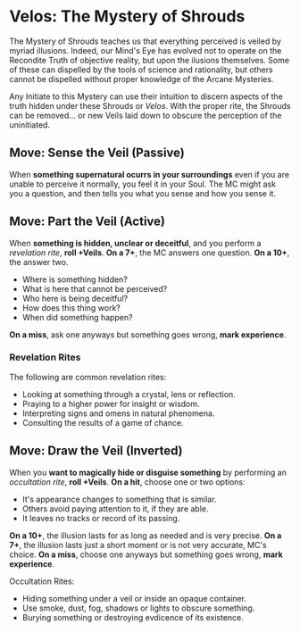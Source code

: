 # Velos: The Mystery of Shrouds

The Mystery of Shrouds teaches us that everything perceived is veiled by myriad illusions. Indeed, our Mind's Eye has evolved not to operate on the Recondite Truth of objective reality, but upon the ilusions themselves. Some of these can dispelled by the tools of science and rationality, but others cannot be dispelled without proper knowledge of the Arcane Mysteries.

Any Initiate to this Mystery can use their intuition to discern aspects of the truth hidden under these Shrouds or _Velos_. With the proper rite, the Shrouds can be removed... or new Veils laid down to obscure the perception of the uninitiated.

## Move: Sense the Veil (Passive)
When __something supernatural ocurrs in your surroundings__ even if you are unable to perceive it normally, you feel it in your Soul. The MC might ask you a question, and then tells you what you sense and how you sense it.

## Move: Part the Veil (Active)

When __something is hidden, unclear or deceitful__, and you perform a _revelation rite_, __roll +Veils__. __On a 7+__, the MC answers one question. __On a 10+__, the answer two.

- Where is something hidden?
- What is here that cannot be perceived?
- Who here is being deceitful?
- How does this thing work?
- When did something happen?

__On a miss__, ask one anyways but something goes wrong, __mark experience__.

### Revelation Rites

The following are common revelation rites:

- Looking at something through a crystal, lens or reflection.
- Praying to a higher power for insight or wisdom.
- Interpreting signs and omens in natural phenomena. 
- Consulting the results of a game of chance.

## Move: Draw the Veil (Inverted)

When you __want to magically hide or disguise something__ by performing an _occultation rite_, __roll +Veils__. __On a hit__, choose one or two options:

- It's appearance changes to something that is similar.
- Others avoid paying attention to it, if they are able.
- It leaves no tracks or record of its passing.

__On a 10+__, the illusion lasts for as long as needed and is very precise. __On a 7+__, the illusion lasts just a short moment or is not very accurate, MC's choice. 
__On a miss__, choose one anyways but something goes wrong, __mark experience__.

Occultation Rites:

- Hiding something under a veil or inside an opaque container.
- Use smoke, dust, fog, shadows or lights to obscure something.
- Burying something or destroying evdicence of its existence.

